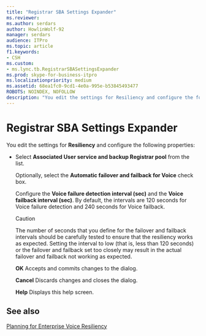```yaml
---
title: "Registrar SBA Settings Expander"
ms.reviewer: 
ms.author: serdars
author: HowlinWolf-92
manager: serdars
audience: ITPro
ms.topic: article
f1.keywords:
- CSH
ms.custom:
- ms.lync.tb.RegistrarSBASettingsExpander
ms.prod: skype-for-business-itpro
ms.localizationpriority: medium
ms.assetid: 68ea1fc0-9cd1-4e0a-995e-b53845493477
ROBOTS: NOINDEX, NOFOLLOW
description: "You edit the settings for Resiliency and configure the following properties:"
---
```


# Registrar SBA Settings Expander

You edit the settings for **Resiliency** and configure the following properties:

- Select **Associated User service and backup Registrar pool** from the list.

    Optionally, select the **Automatic failover and failback for Voice** check box.

    Configure the **Voice failure detection interval (sec)** and the **Voice failback interval (sec)**. By default, the intervals are 120 seconds for Voice failure detection and 240 seconds for Voice failback.

    > [!CAUTION]
    > The number of seconds that you define for the failover and failback intervals should be carefully tested to ensure that the resiliency works as expected. Setting the interval to low (that is, less than 120 seconds) or the failover and failback set too closely may result in the actual failover and failback not working as expected.

  **OK** Accepts and commits changes to the dialog.

  **Cancel** Discards changes and closes the dialog.

  **Help** Displays this help screen.

## See also

[Planning for Enterprise Voice Resiliency](/previous-versions/office/lync-server-2013/lync-server-2013-planning-for-enterprise-voice-resiliency)